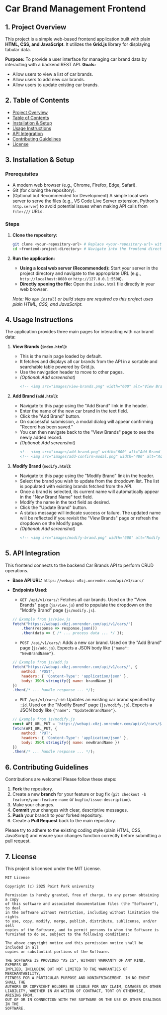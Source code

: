 # Car Brand Management Frontend

## 1. Project Overview

This project is a simple web-based frontend application built with plain **HTML, CSS, and JavaScript**. It utilizes the **Grid.js** library for displaying tabular data.

**Purpose:** To provide a user interface for managing car brand data by interacting with a backend REST API.
**Goals:**
*   Allow users to view a list of car brands.
*   Allow users to add new car brands.
*   Allow users to update existing car brands.

## 2. Table of Contents

*   [Project Overview](#1-project-overview)
*   [Table of Contents](#2-table-of-contents)
*   [Installation & Setup](#3-installation--setup)
*   [Usage Instructions](#4-usage-instructions)
*   [API Integration](#5-api-integration)
*   [Contributing Guidelines](#6-contributing-guidelines)
*   [License](#7-license)

## 3. Installation & Setup

### Prerequisites

*   A modern web browser (e.g., Chrome, Firefox, Edge, Safari).
*   Git (for cloning the repository).
*   (Optional but Recommended for Development) A simple local web server to serve the files (e.g., VS Code Live Server extension, Python's `http.server`) to avoid potential issues when making API calls from `file:///` URLs.

### Steps

1.  **Clone the repository:**
    ```bash
    git clone <your-repository-url> # Replace <your-repository-url> with the actual URL
    cd <frontend-project-directory> # Navigate into the frontend directory
    ```

2.  **Run the application:**
    *   **Using a local web server (Recommended):** Start your server in the project directory and navigate to the appropriate URL (e.g., `http://localhost:8080` or `http://127.0.0.1:5500`).
    *   **Directly opening the file:** Open the `index.html` file directly in your web browser.

    *Note: No `npm install` or build steps are required as this project uses plain HTML, CSS, and JavaScript.*

## 4. Usage Instructions

The application provides three main pages for interacting with car brand data:

1.  **View Brands (`index.html`):**
    *   This is the main page loaded by default.
    *   It fetches and displays all car brands from the API in a sortable and searchable table powered by Grid.js.
    *   Use the navigation header to move to other pages.
    *   *(Optional: Add screenshot)*
        ```html
        <!-- <img src="images/view-brands.png" width="600" alt="View Brands Page Screenshot"> -->
        ```

2.  **Add Brand (`add.html`):**
    *   Navigate to this page using the "Add Brand" link in the header.
    *   Enter the name of the new car brand in the text field.
    *   Click the "Add Brand" button.
    *   On successful submission, a modal dialog will appear confirming "Record has been saved."
    *   You can then navigate back to the "View Brands" page to see the newly added record.
    *   *(Optional: Add screenshot)*
        ```html
        <!-- <img src="images/add-brand.png" width="600" alt="Add Brand Page Screenshot"> -->
        <!-- <img src="images/add-confirm-modal.png" width="400" alt="Add Confirmation Modal Screenshot"> -->
        ```

3.  **Modify Brand (`modify.html`):**
    *   Navigate to this page using the "Modify Brand" link in the header.
    *   Select the brand you wish to update from the dropdown list. The list is populated with existing brands fetched from the API.
    *   Once a brand is selected, its current name will automatically appear in the "New Brand Name" text field.
    *   Modify the name in the text field as desired.
    *   Click the "Update Brand" button.
    *   A status message will indicate success or failure. The updated name will be reflected if you revisit the "View Brands" page or refresh the dropdown on the Modify page.
    *   *(Optional: Add screenshot)*
        ```html
        <!-- <img src="images/modify-brand.png" width="600" alt="Modify Brand Page Screenshot"> -->
        ```

## 5. API Integration

This frontend connects to the backend Car Brands API to perform CRUD operations.

*   **Base API URL:** `https://webapi-x0zj.onrender.com/api/v1/cars/`

*   **Endpoints Used:**
    *   `GET /api/v1/cars/`: Fetches all car brands. Used on the "View Brands" page (`js/view.js`) and to populate the dropdown on the "Modify Brand" page (`js/modify.js`).
      ```javascript
      // Example from js/view.js
      fetch("https://webapi-x0zj.onrender.com/api/v1/cars/")
          .then(response => response.json())
          .then(data => { /* ... process data ... */ });
      ```
    *   `POST /api/v1/cars/`: Adds a new car brand. Used on the "Add Brand" page (`js/add.js`). Expects a JSON body like `{"name": "NewBrandName"}`.
      ```javascript
      // Example from js/add.js
      fetch("https://webapi-x0zj.onrender.com/api/v1/cars/", {
          method: 'POST',
          headers: { 'Content-Type': 'application/json' },
          body: JSON.stringify({ name: brandName })
      })
      .then(/* ... handle response ... */);
      ```
    *   `PUT /api/v1/cars/:id`: Updates an existing car brand specified by `:id`. Used on the "Modify Brand" page (`js/modify.js`). Expects a JSON body like `{"name": "UpdatedBrandName"}`.
      ```javascript
      // Example from js/modify.js
      const API_URL_PUT = `https://webapi-x0zj.onrender.com/api/v1/cars/${selectedId}`;
      fetch(API_URL_PUT, {
          method: 'PUT',
          headers: { 'Content-Type': 'application/json' },
          body: JSON.stringify({ name: newBrandName })
      })
      .then(/* ... handle response ... */);
      ```

## 6. Contributing Guidelines

Contributions are welcome! Please follow these steps:

1.  **Fork** the repository.
2.  Create a new **branch** for your feature or bug fix (`git checkout -b feature/your-feature-name` or `bugfix/issue-description`).
3.  Make your changes.
4.  **Commit** your changes with clear, descriptive messages.
5.  **Push** your branch to your forked repository.
6.  Create a **Pull Request** back to the main repository.

Please try to adhere to the existing coding style (plain HTML, CSS, JavaScript) and ensure your changes function correctly before submitting a pull request.

## 7. License

This project is licensed under the MIT License.

```text
MIT License

Copyright (c) 2025 Point Park university 

Permission is hereby granted, free of charge, to any person obtaining a copy
of this software and associated documentation files (the "Software"), to deal
in the Software without restriction, including without limitation the rights
to use, copy, modify, merge, publish, distribute, sublicense, and/or sell
copies of the Software, and to permit persons to whom the Software is
furnished to do so, subject to the following conditions:

The above copyright notice and this permission notice shall be included in all
copies or substantial portions of the Software.

THE SOFTWARE IS PROVIDED "AS IS", WITHOUT WARRANTY OF ANY KIND, EXPRESS OR
IMPLIED, INCLUDING BUT NOT LIMITED TO THE WARRANTIES OF MERCHANTABILITY,
FITNESS FOR A PARTICULAR PURPOSE AND NONINFRINGEMENT. IN NO EVENT SHALL THE
AUTHORS OR COPYRIGHT HOLDERS BE LIABLE FOR ANY CLAIM, DAMAGES OR OTHER
LIABILITY, WHETHER IN AN ACTION OF CONTRACT, TORT OR OTHERWISE, ARISING FROM,
OUT OF OR IN CONNECTION WITH THE SOFTWARE OR THE USE OR OTHER DEALINGS IN THE
SOFTWARE.